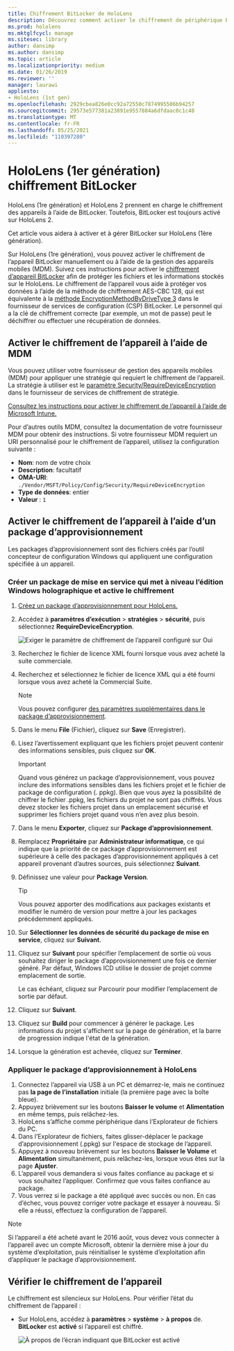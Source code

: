 ```yaml
---
title: Chiffrement BitLocker de HoloLens
description: Découvrez comment activer le chiffrement de périphérique BitLocker pour protéger des fichiers stockés sur vos appareils de réalité mixte HoloLens.
ms.prod: hololens
ms.mktglfcycl: manage
ms.sitesec: library
author: dansimp
ms.author: dansimp
ms.topic: article
ms.localizationpriority: medium
ms.date: 01/26/2019
ms.reviewer: ''
manager: laurawi
appliesto:
- HoloLens (1st gen)
ms.openlocfilehash: 2929cbea826e0cc92a72550c7874995506b94257
ms.sourcegitcommit: 29573e577381a23891e9557884a6dfdaac0c1c48
ms.translationtype: MT
ms.contentlocale: fr-FR
ms.lasthandoff: 05/25/2021
ms.locfileid: "110397280"
---
```

# <a name="hololens-1st-gen-bitlocker-encryption"></a>HoloLens (1er génération) chiffrement BitLocker

HoloLens (1re génération) et HoloLens 2 prennent en charge le chiffrement des appareils à l’aide de BitLocker. Toutefois, BitLocker est toujours activé sur HoloLens 2.

Cet article vous aidera à activer et à gérer BitLocker sur HoloLens (1ère génération).

Sur HoloLens (1re génération), vous pouvez activer le chiffrement de l’appareil BitLocker manuellement ou à l’aide de la gestion des appareils mobiles (MDM). Suivez ces instructions pour activer le [chiffrement d’appareil BitLocker](https://docs.microsoft.com/windows/security/information-protection/bitlocker/bitlocker-device-encryption-overview-windows-10#bitlocker-device-encryption) afin de protéger les fichiers et les informations stockés sur le HoloLens. Le chiffrement de l’appareil vous aide à protéger vos données à l’aide de la méthode de chiffrement AES-CBC 128, qui est équivalente à la [méthode EncryptionMethodByDriveType 3](https://docs.microsoft.com/windows/client-management/mdm/bitlocker-csp#encryptionmethodbydrivetype) dans le fournisseur de services de configuration (CSP) BitLocker. Le personnel qui a la clé de chiffrement correcte (par exemple, un mot de passe) peut le déchiffrer ou effectuer une récupération de données.

## <a name="enable-device-encryption-using-mdm"></a>Activer le chiffrement de l’appareil à l’aide de MDM

Vous pouvez utiliser votre fournisseur de gestion des appareils mobiles (MDM) pour appliquer une stratégie qui requiert le chiffrement de l’appareil. La stratégie à utiliser est le [paramètre Security/RequireDeviceEncryption](https://docs.microsoft.com/windows/client-management/mdm/policy-csp-security#security-requiredeviceencryption) dans le fournisseur de services de chiffrement de stratégie.

[Consultez les instructions pour activer le chiffrement de l’appareil à l’aide de Microsoft Intune.](https://docs.microsoft.com/intune/compliance-policy-create-windows#windows-holographic-for-business)

Pour d’autres outils MDM, consultez la documentation de votre fournisseur MDM pour obtenir des instructions. Si votre fournisseur MDM requiert un URI personnalisé pour le chiffrement de l’appareil, utilisez la configuration suivante :

- **Nom**: nom de votre choix
- **Description**: facultatif
- **OMA-URI**: `./Vendor/MSFT/Policy/Config/Security/RequireDeviceEncryption`
- **Type de données**: entier
- **Valeur** : `1`

## <a name="enable-device-encryption-using-a-provisioning-package"></a>Activer le chiffrement de l’appareil à l’aide d’un package d’approvisionnement

Les packages d’approvisionnement sont des fichiers créés par l’outil concepteur de configuration Windows qui appliquent une configuration spécifiée à un appareil. 

### <a name="create-a-provisioning-package-that-upgrades-the-windows-holographic-edition-and-enables-encryption"></a>Créer un package de mise en service qui met à niveau l’édition Windows holographique et active le chiffrement

1. [Créez un package d’approvisionnement pour HoloLens.](hololens-provisioning.md)
1. Accédez à **paramètres d’exécution**  >  **stratégies**  >  **sécurité**, puis sélectionnez **RequireDeviceEncryption**.

    ![Exiger le paramètre de chiffrement de l’appareil configuré sur Oui](images/device-encryption.png)

1. Recherchez le fichier de licence XML fourni lorsque vous avez acheté la suite commerciale.

1. Recherchez et sélectionnez le fichier de licence XML qui a été fourni lorsque vous avez acheté la Commercial Suite.
    > [!NOTE]
    > Vous pouvez configurer [des paramètres supplémentaires dans le package d’approvisionnement](hololens-provisioning.md).

1. Dans le menu **File** (Fichier), cliquez sur **Save** (Enregistrer). 

1. Lisez l’avertissement expliquant que les fichiers projet peuvent contenir des informations sensibles, puis cliquez sur **OK**.

    > [!IMPORTANT]
    > Quand vous générez un package d’approvisionnement, vous pouvez inclure des informations sensibles dans les fichiers projet et le fichier de package de configuration (. ppkg). Bien que vous ayez la possibilité de chiffrer le fichier .ppkg, les fichiers du projet ne sont pas chiffrés. Vous devez stocker les fichiers projet dans un emplacement sécurisé et supprimer les fichiers projet quand vous n’en avez plus besoin.

1. Dans le menu **Exporter**, cliquez sur **Package d’approvisionnement**.
1. Remplacez **Propriétaire** par **Administrateur informatique**, ce qui indique que la priorité de ce package d’approvisionnement est supérieure à celle des packages d’approvisionnement appliqués à cet appareil provenant d’autres sources, puis sélectionnez **Suivant**.
1. Définissez une valeur pour **Package Version**.

    > [!TIP]
    > Vous pouvez apporter des modifications aux packages existants et modifier le numéro de version pour mettre à jour les packages précédemment appliqués.

1. Sur **Sélectionner les données de sécurité du package de mise en service**, cliquez sur **Suivant**.
1. Cliquez sur **Suivant** pour spécifier l’emplacement de sortie où vous souhaitez diriger le package d’approvisionnement une fois ce dernier généré. Par défaut, Windows ICD utilise le dossier de projet comme emplacement de sortie.

    Le cas échéant, cliquez sur Parcourir pour modifier l’emplacement de sortie par défaut.

1. Cliquez sur **Suivant**.
1. Cliquez sur **Build** pour commencer à générer le package. Les informations du projet s'affichent sur la page de génération, et la barre de progression indique l'état de la génération.
1. Lorsque la génération est achevée, cliquez sur **Terminer**.

### <a name="apply-the-provisioning-package-to-hololens"></a>Appliquer le package d’approvisionnement à HoloLens

1. Connectez l’appareil via USB à un PC et démarrez-le, mais ne continuez pas **la page de l’installation** initiale (la première page avec la boîte bleue).
1. Appuyez brièvement sur les boutons **Baisser le volume** et **Alimentation** en même temps, puis relâchez-les.
1. HoloLens s’affiche comme périphérique dans l’Explorateur de fichiers du PC.
1. Dans l’Explorateur de fichiers, faites glisser-déplacer le package d’approvisionnement (.ppkg) sur l'espace de stockage de l’appareil.
1. Appuyez à nouveau brièvement sur les boutons **Baisser le Volume** et **Alimentation** simultanément, puis relâchez-les, lorsque vous êtes sur la page **Ajuster**.
1. L’appareil vous demandera si vous faites confiance au package et si vous souhaitez l’appliquer. Confirmez que vous faites confiance au package.
1. Vous verrez si le package a été appliqué avec succès ou non. En cas d’échec, vous pouvez corriger votre package et essayer à nouveau. Si elle a réussi, effectuez la configuration de l’appareil.

> [!NOTE]
> Si l’appareil a été acheté avant le 2016 août, vous devez vous connecter à l’appareil avec un compte Microsoft, obtenir la dernière mise à jour du système d’exploitation, puis réinitialiser le système d’exploitation afin d’appliquer le package d’approvisionnement.

## <a name="verify-device-encryption"></a>Vérifier le chiffrement de l’appareil

Le chiffrement est silencieux sur HoloLens. Pour vérifier l’état du chiffrement de l’appareil :

- Sur HoloLens, accédez à **paramètres**  >  **système**  >  **à propos** de. **BitLocker** est **activé** si l’appareil est chiffré. 

    ![À propos de l’écran indiquant que BitLocker est activé](images/about-encryption.png)
